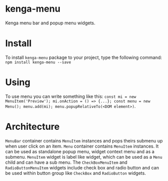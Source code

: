 # kenga-menu
Kenga menu bar and popup menu widgets.

# Install
To install `kenga-menu` package to your project, type the following command:
`npm install kenga-menu --save`

# Using
To use menu you can write something like this: `const mi = new MenuItem('Preview'); mi.onAction = () => {...}; const menu = new Menu(); menu.add(mi); menu.popupRelativeTo(<DOM element>)`.

# Architecture
`MenuBar` container contains `MenuItem` instances and pops theirs submenu up when user click on an item.
`Menu` container contains `MenuItem` instances. It can be used as standalone popup menu, widget context menu and as a submenu.
`MenuItem` widget is label like widget, which can be used as a `Menu` child and can have a sub menu.
The `CheckBoxMenuItem` and `RadioButtonMenuItem` widgets include check box and radio button and can be used within button group like `CheckBox` and `RadioButton` widgets.
